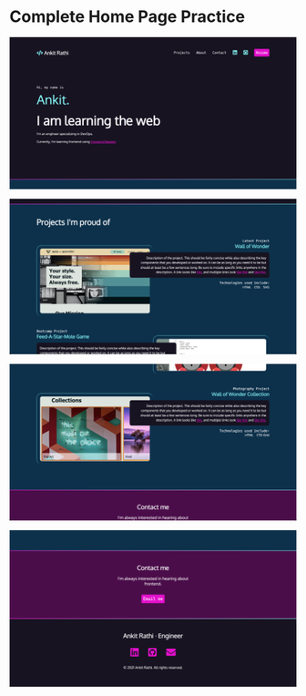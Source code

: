 # Complete Home Page Practice

![img.png](.images/img.png)

![img_1.png](.images/img_1.png)

![img_2.png](.images/img_2.png)

![img_3.png](.images/img_3.png)
